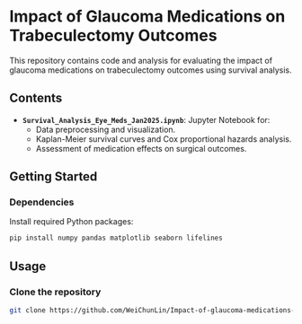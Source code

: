 # Impact of Glaucoma Medications on Trabeculectomy Outcomes

This repository contains code and analysis for evaluating the impact of glaucoma medications on trabeculectomy outcomes using survival analysis.

## Contents
- **`Survival_Analysis_Eye_Meds_Jan2025.ipynb`**: Jupyter Notebook for:
  - Data preprocessing and visualization.
  - Kaplan-Meier survival curves and Cox proportional hazards analysis.
  - Assessment of medication effects on surgical outcomes.

## Getting Started
### Dependencies
Install required Python packages:
```bash
pip install numpy pandas matplotlib seaborn lifelines
```
## Usage
### Clone the repository
```bash
git clone https://github.com/WeiChunLin/Impact-of-glaucoma-medications-for-trab-outcome.git
```
